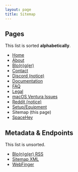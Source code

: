 ```yaml
---
layout: page
title: Sitemap
---
```



## Pages
This list is sorted **alphabetically**.

- [Home](https://www.sladewatkins.com/)
- [About](https://www.sladewatkins.com/about/)
- [Blo(n)g(er)](https://www.sladewatkins.com/blonger/)
- [Contact](https://www.sladewatkins.com/contact/)
- [Discord (notice)](https://www.sladewatkins.com/discord/)
- [Documentation](https://www.sladewatkins.com/docs/)
- [FAQ](https://www.sladewatkins.com/faq/)
- [Legal](https://www.sladewatkins.com/legal/)
- [macOS Ventura Issues](https://www.sladewatkins.com/macos-ventura-issues/)
- [Reddit (notice)](https://www.sladewatkins.com/reddit/)
- [Setup/Equipment](https://www.sladewatkins.com/setup/)
- Sitemap (this page)
- [SpaceHey](https://www.sladewatkins.com/spacehey/)

## Metadata & Endpoints
This list is unsorted.

- [Blo(n)g(er) RSS](https://www.sladewatkins.com/feed.xml)
- [Sitemap XML](https://www.sladewatkins.com/sitemap.xml)
- [WebFinger](https://www.sladewatkins.com/.well-known/webfinger)